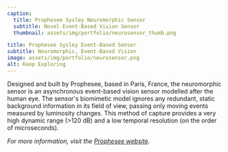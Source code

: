 ```yaml
---
caption:
  title: Prophesee Sysley Neuromorphic Sensor
  subtitle: Novel Event-Based Vision Sensor
  thumbnail: assets/img/portfolio/neurosensor_thumb.png

title: Prophesee Sysley Event-Based Sensor
subtitle: Neuromorphic, Event-Based Vision
image: assets/img/portfolio/neurosensor.png
alt: Keep Exploring
---
```


Designed and built by Prophesee, based in Paris, France, the neuromorphic sensor is an asynchronous event-based vision sensor modelled after the human eye. The sensor's biomimetic model ignores any redundant, static background information in its field of view, passing only moving events measured by luminosity changes. This method of capture provides a very high dynamic range (>120 dB) and a low temporal resolution (on the order of microseconds).

_For more information, visit the [Prophesee website](https://www.prophesee.ai/)._